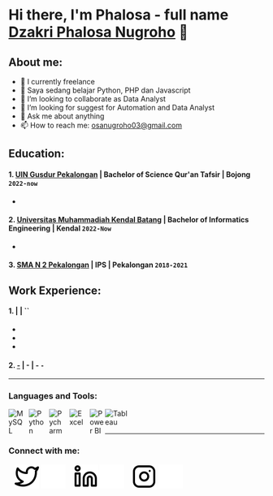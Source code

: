 # Hi there, I'm Phalosa - full name [Dzakri Phalosa Nugroho](https://app.kurozpedia.my.id/) 👋
## About me:
- 🔭 I currently freelance
- 🌱 Saya sedang belajar Python, PHP dan Javascript
- 👯 I’m looking to collaborate as Data Analyst
- 🤔 I’m looking for suggest for Automation and Data Analyst
- 💬 Ask me about anything
- 📫 How to reach me: osanugroho03@gmail.com

## Education:

#### 1. [UIN Gusdur Pekalongan](https://uingusdur.ac.id) | Bachelor of Science Qur'an Tafsir | Bojong `2022-now`
   - 
#### 2. [Universitas Muhammadiah Kendal Batang](https://umkaba.ac.id) | Bachelor of Informatics Engineering | Kendal `2022-Now`
   - 
#### 3. [SMA N 2 Pekalongan](https://sma2pekalongan.sch.id) | IPS | Pekalongan `2018-2021`


## Work Experience:
#### 1. []() | |  ``
   - 
   - 
   - 
#### 2. [-](-) | - | - `-`

---

### Languages and Tools:

[<img align="left" alt="MySQL" width="30px" src="https://cdn.jsdelivr.net/gh/devicons/devicon/icons/mysql/mysql-original.svg" style="padding-right:10px;" />][webdev]
[<img align="left" alt="Python" width="30px" src="https://upload.wikimedia.org/wikipedia/commons/thumb/c/c3/Python-logo-notext.svg/110px-Python-logo-notext.svg.png?20100317150552" style="padding-right:10px;" />][webdev]
[<img align="left" alt="Pycharm" width="30px" src="https://upload.wikimedia.org/wikipedia/commons/thumb/1/1d/PyCharm_Icon.svg/220px-PyCharm_Icon.svg.png" style="padding-right:10px;" />][webdev]
[<img align="left" alt="Excel" width="30px" src="https://is2-ssl.mzstatic.com/image/thumb/Purple126/v4/a8/fd/5a/a8fd5a84-c6f1-355f-3b9f-6e86598efaa3/XCEL.png/1200x630bb.png" style="padding-right:10px;" />][webdev]
[<img align="left" alt="Power BI" width="30px" src="https://powerbi.microsoft.com/pictures/application-logos/svg/powerbi.svg" style="padding-right:0px;" />][webdev]
[<img align="left" alt="Tableau" width="50px" src="https://logos-world.net/wp-content/uploads/2021/10/Tableau-Symbol.png" style="padding-right:10px;" />][webdev]

<br />
<br />

---
### Connect with me:
&nbsp;&nbsp;
[![website](./img/twitter-light.svg)](https://twitter.com/@IRZeinn#gh-light-mode-only)
[![website](./img/twitter-dark.svg)](https://twitter.com/@IRZeinn#gh-dark-mode-only)
&nbsp;&nbsp;
[![website](./img/linkedin-light.svg)](https://www.linkedin.com/in/dzakri-nugroho-b7499b1b7#gh-light-mode-only)
[![website](./img/linkedin-dark.svg)](https://www.linkedin.com/in/dzakri-nugroho-b7499b1b7#gh-dark-mode-only)
&nbsp;&nbsp;
[![website](./img/instagram-light.svg)](https://instagram.com/its.zeein#gh-light-mode-only)
[![website](./img/instagram-dark.svg)](https://instagram.com/its.zeein#gh-dark-mode-only)



[webdev]: [https://github.com/vincentwidyan/vincentwidyan](https://github.com/KanekiCraynet/KanekiCraynet)
